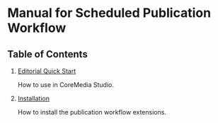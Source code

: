 # Manual for Scheduled Publication Workflow

## Table of Contents

1. [Editorial Quick Start](documentation/editorial-quick-start.md)

    How to use in CoreMedia Studio.

1. [Installation](documentation/installation.md)

    How to install the publication workflow extensions.

